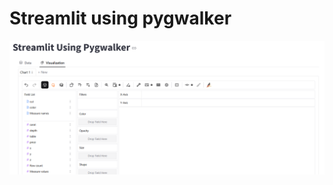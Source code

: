 # Streamlit using pygwalker

<img align ="center" alt ="Coding" width = "1000" src="Screenshot.png">
